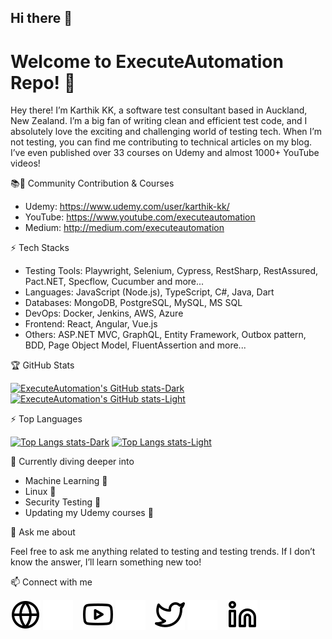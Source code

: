 ## Hi there 👋

<!--
**herbisey/herbisey** is a ✨ _special_ ✨ repository because its `README.md` (this file) appears on your GitHub profile.

Here are some ideas to get you started:

- 🔭 I’m currently working on ...
- 🌱 I’m currently learning ...
- 👯 I’m looking to collaborate on ...
- 🤔 I’m looking for help with ...
- 💬 Ask me about ...
- 📫 How to reach me: ...
- 😄 Pronouns: ...
- ⚡ Fun fact: ...


-->

# Welcome to ExecuteAutomation Repo! 👋

Hey there! I’m Karthik KK, a software test consultant based in Auckland, New Zealand. I’m a big fan of writing clean and efficient test code, and I absolutely love the exciting and challenging world of testing tech. When I’m not testing, you can find me contributing to technical articles on my blog. I’ve even published over 33 courses on Udemy and almost 1000+ YouTube videos!

📚🚀 Community Contribution & Courses

* Udemy: https://www.udemy.com/user/karthik-kk/
* YouTube: https://www.youtube.com/executeautomation
* Medium: http://medium.com/executeautomation

⚡ Tech Stacks

- Testing Tools: Playwright, Selenium, Cypress, RestSharp, RestAssured, Pact.NET, Specflow, Cucumber and more...
- Languages: JavaScript (Node.js), TypeScript, C#, Java, Dart
- Databases: MongoDB, PostgreSQL, MySQL, MS SQL
- DevOps: Docker, Jenkins, AWS, Azure
- Frontend: React, Angular, Vue.js
- Others: ASP.NET MVC, GraphQL, Entity Framework, Outbox pattern, BDD, Page Object Model, FluentAssertion and more...

🏆 GitHub Stats

[![ExecuteAutomation's GitHub stats-Dark](https://github-readme-stats.vercel.app/api?username=executeautomation&show_icons=true&count_private=true&theme=dracula#gh-dark-mode-only)](https://github.com/executeautomation/github-readme-stats#gh-dark-mode-only)
[![ExecuteAutomation's GitHub stats-Light](https://github-readme-stats.vercel.app/api?username=executeautomation&show_icons=true&count_private=true&theme=default#gh-light-mode-only)](https://github.com/executeautomation/github-readme-stats#gh-light-mode-only)

⚡️ Top Languages

[![Top Langs stats-Dark](https://github-readme-stats.vercel.app/api/top-langs/?username=executeautomation&hide_progress=false&show_icons=true&theme=dracula#gh-dark-mode-only)](https://github.com/executeautomation/github-readme-stats#gh-dark-mode-only)
[![Top Langs stats-Light](https://github-readme-stats.vercel.app/api/top-langs/?username=executeautomation&hide_progress=false&show_icons=true&theme=default#gh-light-mode-only)](https://github.com/executeautomation/github-readme-stats#gh-light-mode-only)

🌱 Currently diving deeper into

* Machine Learning 🦾
* Linux 🐧
* Security Testing 🔐
* Updating my Udemy courses 🤯

💬 Ask me about

Feel free to ask me anything related to testing and testing trends. If I don’t know the answer, I’ll learn something new too!

📫 Connect with me

[![website](./img/globe-light.svg)](https://executeautomation.com#gh-light-mode-only)
[![website](./img/globe-dark.svg)](https://executeautomation.com#gh-dark-mode-only)
&nbsp;&nbsp;
[![website](./img/youtube-light.svg)](https://youtube.com/executeautomation#gh-light-mode-only)
[![website](./img/youtube-dark.svg)](https://youtube.com/executeautomation#gh-dark-mode-only)
&nbsp;&nbsp;
[![website](./img/twitter-light.svg)](https://twitter.com/executeauto#gh-light-mode-only)
[![website](./img/twitter-dark.svg)](https://twitter.com/executeauto#gh-dark-mode-only)
&nbsp;&nbsp;
[![website](./img/linkedin-light.svg)](https://linkedin.com/in/karthikkk#gh-light-mode-only)
[![website](./img/linkedin-dark.svg)](https://linkedin.com/in/karthikkk#gh-dark-mode-only)


